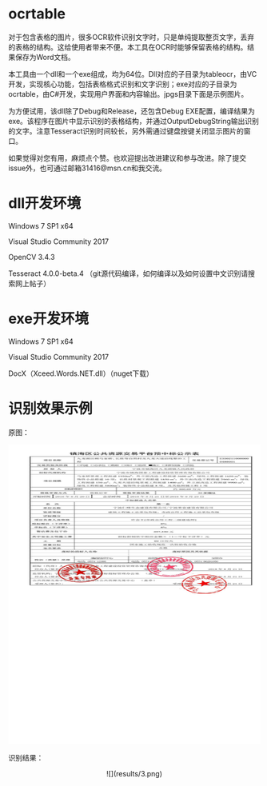 ﻿# ocrtable

对于包含表格的图片，很多OCR软件识别文字时，只是单纯提取整页文字，丢弃的表格的结构。这给使用者带来不便。本工具在OCR时能够保留表格的结构。结果保存为Word文档。

本工具由一个dll和一个exe组成，均为64位。Dll对应的子目录为tableocr，由VC开发，实现核心功能，包括表格格式识别和文字识别；exe对应的子目录为ocrtable，由C\#开发，实现用户界面和内容输出。jpgs目录下面是示例图片。

为方便试用，该dll除了Debug和Release，还包含Debug
EXE配置，编译结果为exe。该程序在图片中显示识别的表格结构，并通过OutputDebugString输出识别的文字。注意Tesseract识别时间较长，另外需通过键盘按键关闭显示图片的窗口。

如果觉得对您有用，麻烦点个赞。也欢迎提出改进建议和参与改进。除了提交issue外，也可通过邮箱31416\@msn.cn和我交流。

# dll开发环境

Windows 7 SP1 x64

Visual Studio Community 2017

OpenCV 3.4.3

Tesseract 4.0.0-beta.4
（git源代码编译，如何编译以及如何设置中文识别请搜索网上帖子）

# exe开发环境

Windows 7 SP1 x64

Visual Studio Community 2017

DocX（Xceed.Words.NET.dll）（nuget下载）

# 识别效果示例

原图：
<div align=center><img width="565" height="600" src="jpgs/3.jpeg"/></div>

识别结果：

<div align=center>![](results/3.png)</div>
